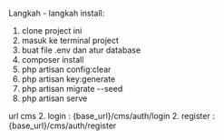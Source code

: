 Langkah - langkah install:
1. clone project ini
2. masuk ke terminal project
3. buat file .env dan atur database
4. composer install
5. php artisan config:clear
6. php artisan key:generate
7. php artisan migrate --seed
8. php artisan serve

url cms
2. login : {base_url}/cms/auth/login
2. register : {base_url}/cms/auth/register